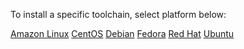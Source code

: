 To install a specific toolchain, select platform below:

<div class="interactive-tabs os">
  <div class="tabs">
    <a href="/install/linux/amazonlinux" aria-pressed="{{ include.amazonlinux }}">Amazon Linux</a>
    <a href="/install/linux/centos" aria-pressed="{{ include.centos }}">CentOS</a>
    <a href="/install/linux/debian" aria-pressed="{{ include.debian }}">Debian</a>
    <a href="/install/linux/fedora" aria-pressed="{{ include.fedora }}">Fedora</a>
    <a href="/install/linux/ubi" aria-pressed="{{ include.ubi }}">Red Hat</a>
    <a href="/install/linux/ubuntu" aria-pressed="{{ include.ubuntu }}">Ubuntu</a>
  </div>
</div>

<br>

